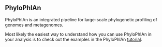 ## PhyloPhlAn

PhyloPhlAn is an integrated pipeline for large-scale phylogenetic profiling of genomes and metagenomes.

Most likely the easiest way to understand how you can use PhyloPhlAn in your analysis is to check out the examples in the PhyloPhlAn [tutorial](https://github.com/biobakery/biobakery/wiki/PhyloPhlAn3).
